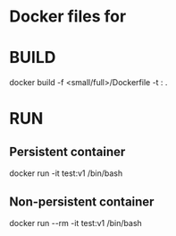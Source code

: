 # Docker files for

# BUILD
docker build -f <small/full>/Dockerfile -t <name>:<tag> .

# RUN
## Persistent container
docker run -it test:v1 /bin/bash 
## Non-persistent container
docker run --rm -it test:v1 /bin/bash 
